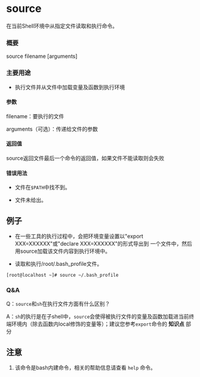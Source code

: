 source
===

在当前Shell环境中从指定文件读取和执行命令。

### 概要

source filename [arguments]

### 主要用途

- 执行文件并从文件中加载变量及函数到执行环境

#### 参数

filename：要执行的文件

arguments（可选）：传递给文件的参数

#### 返回值

source返回文件最后一个命令的返回值，如果文件不能读取则会失败

#### 错误用法

- 文件在`$PATH`中找不到。

- 文件未给出。

## 例子

- 在一些工具的执行过程中，会把环境变量设置以"export XXX=XXXXXX"或"declare XXX=XXXXXX"的形式导出到
一个文件中，然后用source加载该文件内容到执行环境中。

- 读取和执行/root/.bash_profile文件。

```
[root@localhost ~]# source ~/.bash_profile
```

### Q&A

Q：`source`和`sh`在执行文件方面有什么区别？

A：`sh`的执行是在子shell中，`source`会使得被执行文件的变量及函数加载进当前终端环境内（除去函数内local修饰的变量等）；建议您参考`export`命令的 **知识点** 部分


## 注意

1. 该命令是bash内建命令，相关的帮助信息请查看 `help` 命令。




